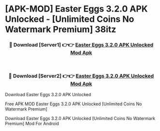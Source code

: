# [APK-MOD] Easter Eggs 3.2.0 APK Unlocked - [Unlimited Coins No Watermark Premium] 38itz



<div align="center">
<h3>🔴 Download [Server1] 👉👉 <a href="https://momento.my/?title=Easter_Eggs_3.2.0_APK_Unlocked">Easter Eggs 3.2.0 APK Unlocked Mod Apk</a></h3><br>

<h3>🔴 Download [Server2] 👉👉 <a href="https://momento.my/?title=Easter_Eggs_3.2.0_APK_Unlocked">Easter Eggs 3.2.0 APK Unlocked Mod Apk</a></h3>
</div>



Download Easter Eggs 3.2.0 APK Unlocked 

Free APK MOD Easter Eggs 3.2.0 APK Unlocked [Unlimited Coins No Watermark Premium]

Download Easter Eggs 3.2.0 APK Unlocked [Unlimited Coins No Watermark Premium] Mod For Android
